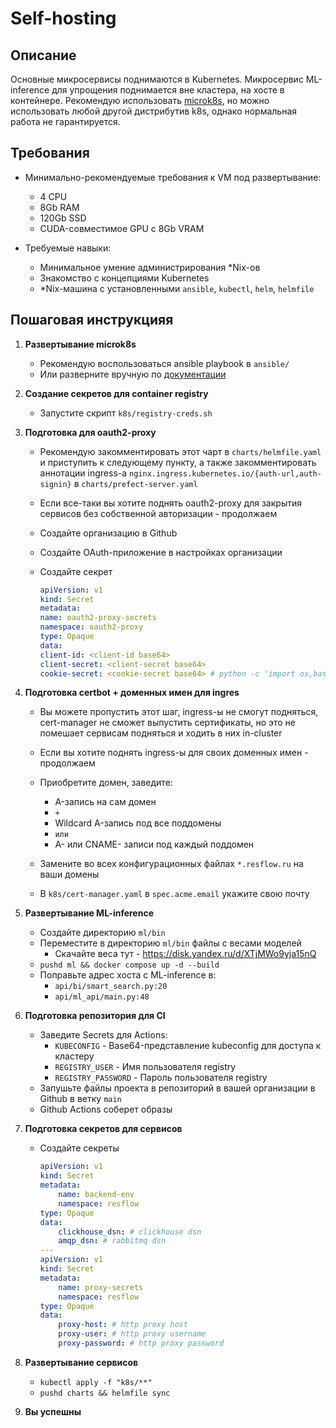 # Self-hosting

## Описание

Основные микросервисы поднимаются в Kubernetes.
Микросервис ML-inference для упрощения поднимается вне кластера, на хосте в контейнере.
Рекомендую использовать [microk8s](https://microk8s.io/docs), но можно использовать любой другой дистрибутив k8s,
однако нормальная работа не гарантируется.

## Требования

- Минимально-рекомендуемые требования к VM под развертывание:

  - 4 CPU
  - 8Gb RAM
  - 120Gb SSD
  - CUDA-совместимое GPU с 8Gb VRAM

- Требуемые навыки:

  - Минимальное умение администрирования *Nix-ов
  - Знакомство с концепциями Kubernetes
  - *Nix-машина с установленными `ansible`, `kubectl`, `helm`, `helmfile`

## Пошаговая инструкцияя

1. **Развертывание microk8s**
    - Рекомендую воспользоваться ansible playbook в `ansible/`
    - Или разверните вручную по [документации](https://microk8s.io/docs)

2. **Создание секретов для container registry**
    - Запустите скрипт `k8s/registry-creds.sh`

3. **Подготовка для oauth2-proxy**
    - Рекомендую закомментировать этот чарт в `charts/helmfile.yaml` и приступить к следующему пункту,
    а также закомментировать аннотации ingress-а `nginx.ingress.kubernetes.io/{auth-url,auth-signin}` в `charts/prefect-server.yaml`

    - Если все-таки вы хотите поднять oauth2-proxy для закрытия сервисов без собственной авторизации - продолжаем
    - Создайте организацию в Github
    - Создайте OAuth-приложение в настройках организации
    - Создайте секрет
        ```yaml
        apiVersion: v1
        kind: Secret
        metadata:
        name: oauth2-proxy-secrets
        namespace: oauth2-proxy
        type: Opaque
        data:
        client-id: <client-id base64>
        client-secret: <client-secret base64>
        cookie-secret: <cookie-secret base64> # python -c 'import os,base64; print(base64.b64encode(os.urandom(16)).decode("ascii"))'
        ```

4. **Подготовка certbot + доменных имен для ingres**

    - Вы можете пропустить этот шаг,
    ingress-ы не смогут подняться, cert-manager не сможет выпустить сертификаты,
    но это не помешает сервисам подняться и ходить в них in-cluster

    - Если вы хотите поднять ingress-ы для своих доменных имен - продолжаем
    - Приобретите домен, заведите:
        - A-запись на сам домен
        - `+`
        - Wildcard A-запись под все поддомены
        - `или`
        - A- или CNAME- записи под каждый поддомен
    - Замените во всех конфигурационных файлах `*.resflow.ru` на ваши домены
    - В `k8s/cert-manager.yaml` в `spec.acme.email` укажите свою почту

5. **Развертывание ML-inference**

    - Создайте директорию `ml/bin`
    - Переместите в директорию `ml/bin` файлы с весами моделей
        - Скачайте веса тут - https://disk.yandex.ru/d/XTjMWo9yja15nQ
    - `pushd ml && docker compose up -d --build`
    - Поправьте адрес хоста с ML-inference в:
        - `api/bi/smart_search.py:20`
        - `api/ml_api/main.py:48`

6. **Подготовка репозитория для CI**

    - Заведите Secrets для Actions:
        - `KUBECONFIG` - Base64-представление kubeconfig для доступа к кластеру
        - `REGISTRY_USER` - Имя пользователя registry
        - `REGISTRY_PASSWORD` - Пароль пользователя registry
    - Запушьте файлы проекта в репозиторий в вашей организации в Github в ветку `main`
    - Github Actions соберет образы

7. **Подготовка секретов для сервисов**

    - Создайте секреты
        ```yaml
        apiVersion: v1
        kind: Secret
        metadata:
            name: backend-env
            namespace: resflow
        type: Opaque
        data:
            clickhouse_dsn: # clickhouse dsn
            amqp_dsn: # rabbitmq dsn
        ---
        apiVersion: v1
        kind: Secret
        metadata:
            name: proxy-secrets
            namespace: resflow
        type: Opaque
        data:
            proxy-host: # http proxy host
            proxy-user: # http proxy username
            proxy-password: # http proxy password
        ```

8. **Развертывание сервисов**

    - `kubectl apply -f "k8s/**"`
    - `pushd charts && helmfile sync`

9. **Вы успешны**
